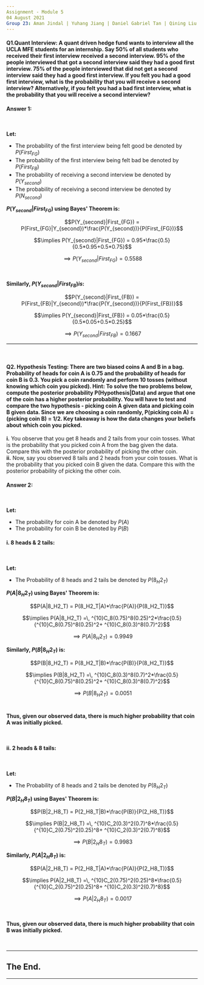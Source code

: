 ```yaml
---
Assignment - Module 5
04 August 2021
Group 23: Aman Jindal | Yuhang Jiang | Daniel Gabriel Tan | Qining Liu
---
```


#### Q1.Quant Interview: A quant driven hedge fund wants to interview all the UCLA MFE students for an internship. Say 50% of all students who received their first interview received a second interview. 95% of the people interviewed that got a second interview said they had a good first interview. 75% of the people interviewed that did not get a second interview said they had a good first interview. If you felt you had a good first interview, what is the probability that you will receive a second interview? Alternatively, if you felt you had a bad first interview, what is the probability that you will receive a second interview?<br>

#### Answer 1:

<br>

**Let:**
- The probability of the first interview being felt good be denoted by $P(First_{FG})$
- The probability of the first interview being felt bad be denoted by $P(First_{FB})$
- The probability of receiving a second interview be denoted by $P(Y_{second})$
- The probability of receiving a second interview be denoted by $P(N_{second})$

**$P(Y_{second}|First_{FG})$ using Bayes' Theorem is:**

$$P(Y_{second}|First_{FG}) = P(First_{FG}|Y_{second})*\frac{P(Y_{second})}{P(First_{FG})}$$

$$\implies P(Y_{second}|First_{FG}) = 0.95*\frac{0.5}{0.5*0.95+0.5*0.75}$$

$$\implies P(Y_{second}|First_{FG}) = 0.5588$$

<br>

**Similarly, $P(Y_{second}|First_{FB}) is$:**

$$P(Y_{second}|First_{FB}) = P(First_{FB}|Y_{second})*\frac{P(Y_{second})}{P(First_{FB})}$$

$$\implies P(Y_{second}|First_{FB}) = 0.05*\frac{0.5}{0.5*0.05+0.5*0.25}$$

$$\implies P(Y_{second}|First_{FB}) = 0.1667$$

<hr style="height:1.5px;color:black;background-color:black"><br>

#### Q2. Hypothesis Testing: There are two biased coins A and B in a bag. Probability of heads for coin A is 0.75 and the probability of heads for coin B is 0.3. You pick a coin randomly and perform 10 tosses (without knowing which coin you picked). Hint: To solve the two problems below, compute the posterior probability P(Hypothesis|Data) and argue that one of the coin has a higher posterior probability. You will have to test and compare the two hypothesis - picking coin A given data and picking coin B given data. Since we are choosing a coin randomly, P(picking coin A) = (picking coin B) = 1/2. Key takeaway is how the data changes your beliefs about which coin you picked.<br>

**i.** You observe that you get 8 heads and 2 tails from your coin tosses. What is the probability that you picked coin A from the bag given the data. Compare this with the posterior probability of picking the other coin.<br>
**ii.** Now, say you observed 8 tails and 2 heads from your coin tosses. What is the probability that you picked coin B given the data. Compare this with the posterior probability of picking the other coin.<br>

#### Answer 2:
<br>

**Let:** 
- The probability for coin A be denoted by $P(A)$
- The probability for coin B be denoted by $P(B)$
 

#### i. 8 heads & 2 tails:
<br>

**Let:** 
- The Probability of 8 heads and 2 tails be denoted by $P(8_H2_T)$ 

**$P(A|8_H2_T)$ using Bayes' Theorem is:**

$$P(A|8_H2_T) = P(8_H2_T|A)*\frac{P(A)}{P(8_H2_T)}$$

$$\implies P(A|8_H2_T) =\, ^{10}C_8(0.75)^8(0.25)^2*\frac{0.5}{^{10}C_8(0.75)^8(0.25)^2+ ^{10}C_8(0.3)^8(0.7)^2}$$

$$\implies P(A|8_H2_T) = 0.9949$$

**Similarly, $P(B|8_H2_T)$ is:**

$$P(B|8_H2_T) = P(8_H2_T|B)*\frac{P(B)}{P(8_H2_T)}$$

$$\implies P(B|8_H2_T) =\, ^{10}C_8(0.3)^8(0.7)^2*\frac{0.5}{^{10}C_8(0.75)^8(0.25)^2+ ^{10}C_8(0.3)^8(0.7)^2}$$

$$\implies P(B|8_H2_T) = 0.0051$$
<br>

**Thus, given our observed data, there is much higher probability that coin A was initially picked.**

<br>

#### ii. 2 heads & 8 tails:
<br>

**Let:** 
- The Probability of 8 heads and 2 tails be denoted by $P(8_H2_T)$ 


**$P(B|2_H8_T)$ using Bayes' Theorem is:**

$$P(B|2_H8_T) = P(2_H8_T|B)*\frac{P(B)}{P(2_H8_T)}$$

$$\implies P(B|2_H8_T) =\, ^{10}C_2(0.3)^2(0.7)^8*\frac{0.5}{^{10}C_2(0.75)^2(0.25)^8+ ^{10}C_2(0.3)^2(0.7)^8}$$

$$\implies P(B|2_H8_T) = 0.9983$$

**Similarly, $P(A|2_H8_T)$ is:**

$$P(A|2_H8_T) = P(2_H8_T|A)*\frac{P(A)}{P(2_H8_T)}$$

$$\implies P(A|2_H8_T) =\, ^{10}C_2(0.75)^2(0.25)^8*\frac{0.5}{^{10}C_2(0.75)^2(0.25)^8+ ^{10}C_2(0.3)^2(0.7)^8}$$

$$\implies P(A|2_H8_T) = 0.0017$$

<br>

**Thus, given our observed data, there is much higher probability that coin B was initially picked.**

<br>

---
## The End.
---